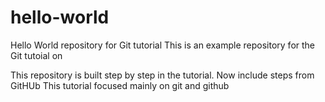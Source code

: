 # hello-world
Hello World repository for Git tutorial
This is an example repository for the Git tutoial on 

This repository is built step by step in the tutorial.
Now include steps from GitHUb
This tutorial focused mainly on git and github
